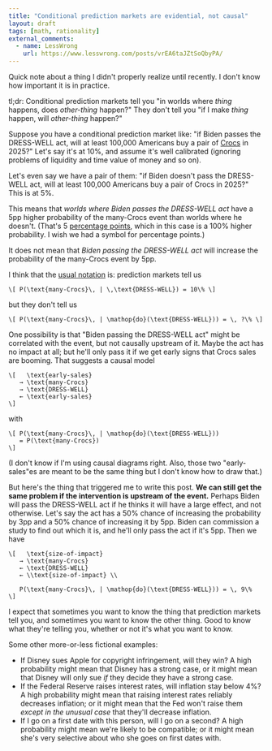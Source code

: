 ```yaml
---
title: "Conditional prediction markets are evidential, not causal"
layout: draft
tags: [math, rationality]
external_comments:
  - name: LessWrong
    url: https://www.lesswrong.com/posts/vrEA6taJZtSoQbyPA/
---
```

Quick note about a thing I didn't properly realize until recently. I don't know how important it is in practice.

tl;dr: Conditional prediction markets tell you "in worlds where *thing* happens, does *other-thing* happen?" They don't tell you "if I make *thing* happen, will *other-thing* happen?"

Suppose you have a conditional prediction market like: "if Biden passes the DRESS-WELL act, will at least 100,000 Americans buy a pair of [Crocs](https://en.wikipedia.org/wiki/Crocs#Products) in 2025?" Let's say it's at 10%, and assume it's well calibrated (ignoring problems of liquidity and time value of money and so on).

Let's even say we have a pair of them: "if Biden doesn't pass the DRESS-WELL act, will at least 100,000 Americans buy a pair of Crocs in 2025?" This is at 5%.

This means that *worlds where Biden passes the DRESS-WELL act* have a 5pp higher probability of the many-Crocs event than worlds where he doesn't. (That's 5 [percentage points](https://en.wikipedia.org/wiki/Percentage_point), which in this case is a 100% higher probability. I wish we had a symbol for percentage points.)

It does not mean that *Biden passing the DRESS-WELL act* will increase the probability of the many-Crocs event by 5pp.

I think that the [usual notation](https://en.wikipedia.org/wiki/Causal_model#Intervention) is: prediction markets tell us

    \[ P(\text{many-Crocs}\, | \,\text{DRESS-WELL}) = 10\% \]

but they don't tell us

    \[ P(\text{many-Crocs}\, | \mathop{do}(\text{DRESS-WELL})) = \, ?\% \]

One possibility is that "Biden passing the DRESS-WELL act" might be correlated with the event, but not causally upstream of it. Maybe the act has no impact at all; but he'll only pass it if we get early signs that Crocs sales are booming. That suggests a causal model

    \[   \text{early-sales}
       → \text{many-Crocs}
       → \text{DRESS-WELL}
       ← \text{early-sales}
    \]

with

    \[ P(\text{many-Crocs}\, | \mathop{do}(\text{DRESS-WELL}))
       = P(\text{many-Crocs})
    \]

(I don't know if I'm using causal diagrams right. Also, those two "early-sales"es are meant to be the same thing but I don't know how to draw that.)

But here's the thing that triggered me to write this post. **We can still get the same problem if the intervention is upstream of the event.** Perhaps Biden will pass the DRESS-WELL act if he thinks it will have a large effect, and not otherwise. Let's say the act has a 50% chance of increasing the probability by 3pp and a 50% chance of increasing it by 5pp. Biden can commission a study to find out which it is, and he'll only pass the act if it's 5pp. Then we have

    \[   \text{size-of-impact}
       → \text{many-Crocs}
       ← \text{DRESS-WELL}
       ← \\text{size-of-impact} \\
    
       P(\text{many-Crocs}\, | \mathop{do}(\text{DRESS-WELL})) = \, 9\%
    \]

I expect that sometimes you want to know the thing that prediction markets tell you, and sometimes you want to know the other thing. Good to know what they're telling you, whether or not it's what you want to know.

Some other more-or-less fictional examples:

* If Disney sues Apple for copyright infringement, will they win? A high probability might mean that Disney has a strong case, or it might mean that Disney will only sue *if* they decide they have a strong case.
* If the Federal Reserve raises interest rates, will inflation stay below 4%? A high probability might mean that raising interest rates reliably decreases inflation; or it might mean that the Fed won't raise them *except in the unusual case* that they'll decrease inflation.
* If I go on a first date with this person, will I go on a second? A high probability might mean we're likely to be compatible; or it might mean she's very selective about who she goes on first dates with.
